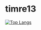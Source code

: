 # timre13

[![Top Langs](https://github-readme-stats.vercel.app/api/top-langs/?username=timre13&layout=compact&show_icons=true&theme=dark)](https://github.com/timre13/github-readme-stats)

